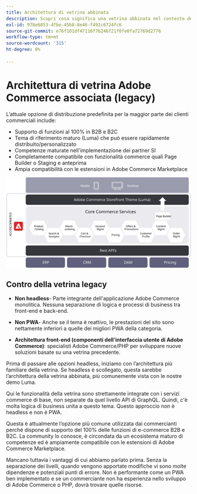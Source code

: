 ```yaml
---
title: Architettura di vetrina abbinata
description: Scopri cosa significa una vetrina abbinata nel contesto delle architetture Adobe Commerce headless.
exl-id: 978e6853-4fbe-45b8-8e46-f491c6724fc6
source-git-commit: e76f101df47116f7b246f21f0fe0fa72769d2776
workflow-type: tm+mt
source-wordcount: '315'
ht-degree: 0%

---
```


# Architettura di vetrina Adobe Commerce associata (legacy)

L’attuale opzione di distribuzione predefinita per la maggior parte dei clienti commerciali include:

- Supporto di funzioni al 100% in B2B e B2C
- Tema di riferimento maturo (Luma) che può essere rapidamente distribuito/personalizzato
- Competenze maturate nell&#39;implementazione dei partner SI
- Completamente compatibile con funzionalità commerce quali Page Builder o Staging e anteprima
- Ampia compatibilità con le estensioni in Adobe Commerce Marketplace

![Diagramma che mostra un’architettura abbinata per la vetrina Adobe Commerce](../../../assets/playbooks/coupled-storefront-architecture.svg)

## Contro della vetrina legacy

- **Non headless**- Parte integrante dell&#39;applicazione Adobe Commerce monolitica. Nessuna separazione di logica e processi di business tra front-end e back-end.

- **Non PWA**- Anche se il tema è reattivo, le prestazioni del sito sono nettamente inferiori a quelle dei migliori PWA della categoria.

- **Architettura front-end (componenti dell’interfaccia utente di Adobe Commerce)**: specialisti Adobe Commerce/PHP per sviluppare nuove soluzioni basate su una vetrina precedente.

Prima di passare alle opzioni headless, iniziamo con l’architettura più familiare della vetrina. Se headless è scollegato, questa sarebbe l’architettura della vetrina abbinata, più comunemente vista con le nostre demo Luma.

Qui le funzionalità della vetrina sono strettamente integrate con i servizi commerce di base, non separate da quel livello API di GraphQL. Quindi, c&#39;è molta logica di business unita a questo tema. Questo approccio non è headless e non è PWA.

Questa è attualmente l’opzione più comune utilizzata dai commercianti perché dispone di supporto del 100% delle funzioni di e-commerce B2B e B2C. La community lo conosce, è circondata da un ecosistema maturo di competenze ed è ampiamente compatibile con le estensioni di Adobe Commerce Marketplace.

Mancano tuttavia i vantaggi di cui abbiamo parlato prima. Senza la separazione dei livelli, quando vengono apportate modifiche vi sono molte dipendenze e potenziali punti di errore. Non è performante come un PWA ben implementato e se un commerciante non ha esperienza nello sviluppo di Adobe Commerce o PHP, dovrà trovare quelle risorse.
